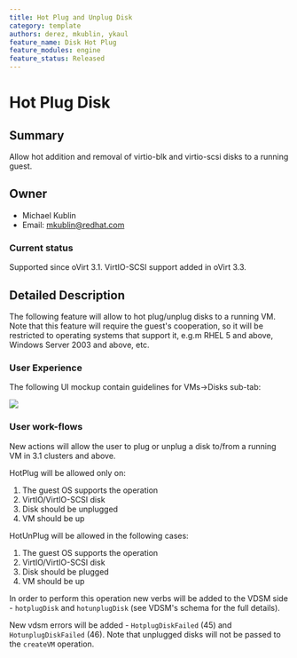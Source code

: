 ```yaml
---
title: Hot Plug and Unplug Disk
category: template
authors: derez, mkublin, ykaul
feature_name: Disk Hot Plug
feature_modules: engine
feature_status: Released
---
```


# Hot Plug Disk

## Summary

Allow hot addition and removal of virtio-blk and virtio-scsi disks to a running guest.

## Owner

*   Michael Kublin
*   Email: mkublin@redhat.com

### Current status

Supported since oVirt 3.1. VirtIO-SCSI support added in oVirt 3.3.

## Detailed Description

The following feature will allow to hot plug/unplug disks to a running VM. Note that this feature will require the guest's cooperation, so it will be restricted to operating systems that support it, e.g.m RHEL 5 and above, Windows Server 2003 and above, etc.

### User Experience

The following UI mockup contain guidelines for VMs->Disks sub-tab:

![](/images/wiki/Vm_disks_hotplug.png)

### User work-flows

New actions will allow the user to plug or unplug a disk to/from a running VM in 3.1 clusters and above.

HotPlug will be allowed only on:

1. The guest OS supports the operation
2. VirtIO/VirtIO-SCSI disk
3. Disk should be unplugged
4. VM should be up

HotUnPlug will be allowed in the following cases:

1. The guest OS supports the operation
2. VirtIO/VirtIO-SCSI disk
3. Disk should be plugged
4. VM should be up

In order to perform this operation new verbs will be added to the VDSM side - `hotplugDisk` and `hotunplugDisk` (see VDSM's schema for the full details).

New vdsm errors will be added - `HotplugDiskFailed` (45) and `HotunplugDiskFailed` (46).
Note that unplugged disks will not be passed to the `createVM` operation.
